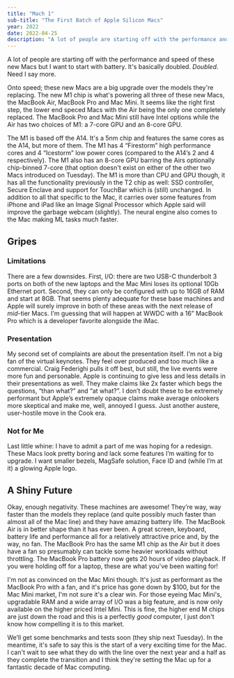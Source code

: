 ```yaml
---
title: "Mach 1"
sub-title: "The First Batch of Apple Silicon Macs"
year: 2022
date: 2022-04-25
description: "A lot of people are starting off with the performance and speed of these new Macs but I want to start with battery. It's basically doubled. Doubled. Need I say more."
---
```

A lot of people are starting off with the performance and speed of these new Macs but I want to start with battery. It's basically doubled. _Doubled_. Need I say more.

Onto speed; these new Macs are a big upgrade over the models they're replacing. The new M1 chip is what's powering all three of these new Macs, the MacBook Air, MacBook Pro and Mac Mini. It seems like the right first step, the lower end speced Macs with the Air being the only one completely replaced. The MacBook Pro and Mac Mini still have Intel options while the Air has two choices of M1: a 7-core GPU and an 8-core GPU.

The M1 is based off the A14. It's a 5nm chip and features the same cores as the A14, but more of them. The M1 has 4 “Firestorm” high performance cores and 4 “Icestorm” low power cores (compared to the A14’s 2 and 4 respectively). The M1 also has an 8-core GPU barring the Airs optionally chip-binned 7-core (that option doesn't exist on either of the other two Macs introduced on Tuesday). The M1 is more than CPU and GPU though, it has all the functionality previously in the T2 chip as well: SSD controller, Secure Enclave and support for TouchBar which is (still) unchanged. In addition to all that specific to the Mac, it carries over some features from iPhone and iPad like an Image Signal Processor which Apple said will improve the garbage webcam (slightly). The neural engine also comes to the Mac making ML tasks much faster.

## Gripes

### Limitations

There are a few downsides. First, I/O: there are two USB-C thunderbolt 3 ports on both of the new laptops and the Mac Mini loses its optional 10Gb Ethernet port. Second, they can only be configured with up to 16GB of RAM and start at 8GB. That seems plenty adequate for these base machines and Apple will surely improve in both of these areas with the next release of _mid_-tier Macs. I'm guessing that will happen at WWDC with a 16” MacBook Pro which is a developer favorite alongside the iMac.

### Presentation

My second set of complaints are about the presentation itself. I'm not a big fan of the virtual keynotes. They feel over produced and too much like a commercial. Craig Federighi pulls it off best, but still, the live events were more fun and personable. Apple is continuing to give less and less details in their presentations as well. They make claims like 2x faster which begs the questions, “than what?” and “at what?”. I don’t doubt these to be extremely performant but Apple’s extremely opaque claims make average onlookers more skeptical and make me, well, annoyed I guess. Just another austere, user-hostile move in the Cook era.

### Not for Me

Last little whine: I have to admit a part of me was hoping for a redesign. These Macs look pretty boring and lack some features I’m waiting for to upgrade. I want smaller bezels, MagSafe solution, Face ID and (while I’m at it) a glowing Apple logo.

## A Shiny Future

Okay, enough negativity. These machines are awesome! They’re way, way faster than the models they replace (and quite possibly much faster than almost all of the Mac line) and they have amazing battery life. The MacBook Air is in better shape than it has ever been. A great screen, keyboard, battery life and performance all for a relatively attractive price and, by the way, no fan. The MacBook Pro has the same M1 chip as the Air but it does have a fan so presumably can tackle some heavier workloads without throttling. The MacBook Pro battery now gets 20 hours of video playback. If you were holding off for a laptop, these are what you've been waiting for!

I'm not as convinced on the Mac Mini though. It's just as performant as the MacBook Pro with a fan, and it's price has gone down by $100, but for the Mac Mini market, I'm not sure it's a clear win. For those eyeing Mac Mini's, upgradable RAM and a wide array of I/O was a big feature, and is now only available on the higher priced Intel Mini. This is fine, the higher end M chips are just down the road and this is a perfectly <em>good</em> computer, I just don't know how compelling it is to this market.

We’ll get some benchmarks and tests soon (they ship next Tuesday). In the meantime, it's safe to say this is the start of a very exciting time for the Mac. I can't wait to see what they do with the line over the next year and a half as they complete the transition and I think they're setting the Mac up for a fantastic decade of Mac computing.